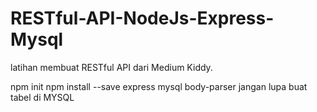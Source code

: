 # RESTful-API-NodeJs-Express-Mysql

latihan membuat RESTful API dari Medium Kiddy.

npm init
npm install --save express mysql body-parser
jangan lupa buat tabel di MYSQL
